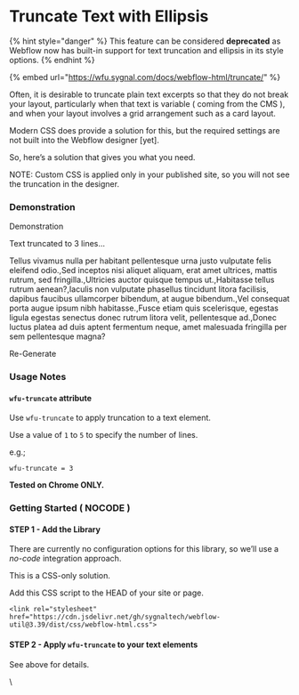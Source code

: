 # Truncate Text with Ellipsis

{% hint style="danger" %}
This feature can be considered **deprecated** as Webflow now has built-in support for text truncation and ellipsis in its style options.
{% endhint %}

{% embed url="https://wfu.sygnal.com/docs/webflow-html/truncate/" %}

Often, it is desirable to truncate plain text excerpts so that they do not break your layout, particularly when that text is variable ( coming from the CMS ), and when your layout involves a grid arrangement such as a card layout.

Modern CSS does provide a solution for this, but the required settings are not built into the Webflow designer \[yet].

So, here’s a solution that gives you what you need.

NOTE: Custom CSS is applied only in your published site, so you will not see the truncation in the designer.

### Demonstration <a href="#demonstration" id="demonstration"></a>

Demonstration

Text truncated to 3 lines…

Tellus vivamus nulla per habitant pellentesque urna justo vulputate felis eleifend odio.,Sed inceptos nisi aliquet aliquam, erat amet ultrices, mattis rutrum, sed fringilla.,Ultricies auctor quisque tempus ut.,Habitasse tellus rutrum aenean?,Iaculis non vulputate phasellus tincidunt litora facilisis, dapibus faucibus ullamcorper bibendum, at augue bibendum.,Vel consequat porta augue ipsum nibh habitasse.,Fusce etiam quis scelerisque, egestas ligula egestas senectus donec rutrum litora velit, pellentesque ad.,Donec luctus platea ad duis aptent fermentum neque, amet malesuada fringilla per sem pellentesque magna?

Re-Generate

### Usage Notes <a href="#usage-notes" id="usage-notes"></a>

#### `wfu-truncate` attribute <a href="#wfu-truncate-attribute" id="wfu-truncate-attribute"></a>

Use `wfu-truncate` to apply truncation to a text element.

Use a value of `1` to `5` to specify the number of lines.

e.g.;

```
wfu-truncate = 3
```

**Tested on Chrome ONLY.**

### Getting Started ( NOCODE ) <a href="#getting-started-nocode" id="getting-started-nocode"></a>

#### STEP 1 - Add the Library <a href="#step-1---add-the-library" id="step-1---add-the-library"></a>

There are currently no configuration options for this library, so we’ll use a _no-code_ integration approach.

This is a CSS-only solution.

Add this CSS script to the HEAD of your site or page.

```
<link rel="stylesheet" href="https://cdn.jsdelivr.net/gh/sygnaltech/webflow-util@3.39/dist/css/webflow-html.css">
```

#### STEP 2 - Apply `wfu-truncate` to your text elements <a href="#step-2---apply-wfu-truncate-to-your-text-elements" id="step-2---apply-wfu-truncate-to-your-text-elements"></a>

See above for details.

\

